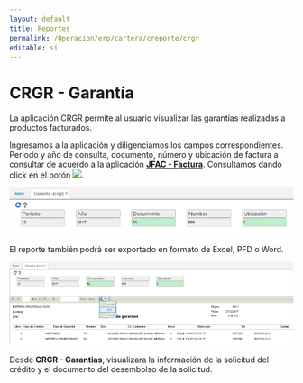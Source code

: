 ```yaml
---
layout: default
title: Reportes
permalink: /Operacion/erp/cartera/creporte/crgr
editable: si
---
```


# CRGR - Garantía

La aplicación CRGR permite al usuario visualizar las garantías realizadas a productos facturados.  

Ingresamos a la aplicación y diligenciamos los campos correspondientes. Periodo y año de consulta, documento, número y ubicación de factura a consultar de acuerdo a la aplicación [**JFAC - Factura**](http://docs.oasiscom.com/Operacion/scm/pos/jcajero/jfac). Consultamos dando click en el botón ![](ACTUALIZAR.png).  

![](crgr1.png)

El reporte también podrá ser exportado en formato de Excel, PFD o Word.  

![](crgr2.png)

Desde **CRGR - Garantias**, visualizara la información de la solicitud del crédito y el documento del desembolso de la solicitud.  
